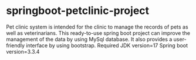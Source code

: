 # springboot-petclinic-project
Pet clinic system is intended for the clinic to manage the records of pets as well as veterinarians.
This ready-to-use spring boot project can improve the management of the data by using MySql database.
It also provides a user-friendly interface by using bootstrap.
Required JDK version=17
Spring boot version=3.3.4
